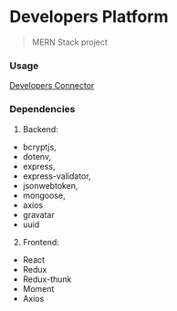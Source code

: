 # Developers Platform

> MERN Stack project

### Usage

[Developers Connector](https://protected-mountain-93708.herokuapp.com/)

### Dependencies

1. Backend:

- bcryptjs,
- dotenv,
- express,
- express-validator,
- jsonwebtoken,
- mongoose,
- axios
- gravatar
- uuid

2. Frontend:

- React
- Redux
- Redux-thunk
- Moment
- Axios
